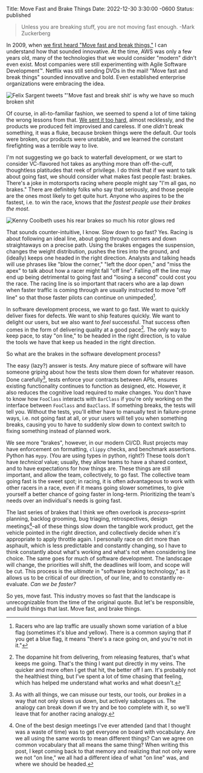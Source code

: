 Title: Move Fast and Brake Things
Date: 2022-12-30 3:30:00 -0600
Status: published
> Unless you are breaking stuff, you are not moving fast enough. -Mark Zuckerberg

In 2009, when [we first heard "Move fast and break things,"](https://www.businessinsider.com/mark-zuckerberg-innovation-2009-10) I can understand how that sounded innovative. At the time, AWS was only a few years old, many of the technologies that we would consider "modern" didn't even exist. Most companies were still experimenting with Agile Software Development™. Netflix was still sending DVDs in the mail! "Move fast and break things" sounded innovative and bold. Even established enterprise organizations were embracing the idea.

![Felix  Sargent tweets "'Move fast and break shit' is why we have so much broken shit]({attach}/images/felix-sargent-move-fast.png)

Of course, in all-to-familiar fashion, we seemed to spend a lot of time taking the wrong lessons from that. [We sent it too hard](https://www.youtube.com/watch?v=_PVOuZ21-Dg), almost recklessly, and the products we produced felt improvised and careless. If one _didn't_ break something, it was a fluke, because broken things were the default. Our tools were broken, our products were unstable, and we learned the constant firefighting was a terrible way to live.

I'm not suggesting we go back to waterfall development, or we start to consider VC-flavored hot takes as anything more than off-the-cuff, thoughtless platitudes that reek of privilege. I do think that if we want to talk about going fast, we should consider what makes fast people fast: brakes. There's a joke in motorsports racing where people might say "I'm all gas, no brakes." There are definitely folks who say that seriously, and those people are the ones most likely to get quite hurt. Anyone who aspires to be the fastest, i.e. to win the race, knows that _the fastest people use their brakes the most_.

![Kenny Coolbeth uses his rear brakes so much his rotor glows red]({attach}/images/coolbeth-move-fast.png)

That sounds counter-intuitive, I know. Slow down to go fast? Yes. Racing is about following an ideal line, about going through corners and down straightaways on a precise path. Using the brakes engages the suspension, changes the weight distribution, pushes the tires into the ground, and (ideally) keeps one headed in the right direction. Analysts and talking heads will use phrases like "blow the corner," "left the door open," and "miss the apex" to talk about how a racer might fall "off line". Falling off the line may end up being detrimental to going fast and "losing a second" could cost you the race. The racing line is so important that racers who are a lap down when faster traffic is coming through are usually instructed to move "off line" so that those faster pilots can continue on unimpeded[^1].

In software development process, we want to go fast. We want to quickly deliver fixes for defects. We want to ship features quickly. We want to delight our users, but we also want to _feel_ successful. That success often comes in the form of delivering quality at a good pace[^2]. The only way to keep pace, to stay "on line," to be headed in the right direction, is to value the tools we have that keep us headed in the right direction.

So what are the brakes in the software development process?

The easy (lazy?) answer is tests. Any mature piece of software will have someone griping about how the tests slow them down for whatever reason. Done carefully[^3], tests enforce your contracts between APIs, ensures existing functionality continues to function as designed, etc. However, it also reduces the cognitive load required to make changes. You don't have to know how `FooClass` interacts with `BarClass` if you're only working on the interface between `FooClass` and `BazClass`. If something breaks, the tests will tell you. Without the tests, you'll either have to manually test in failure-prone ways, i.e. not going fast at all, or your users will tell you when something breaks, causing you to have to suddenly slow down to context switch to fixing something instead of planned work.

We see more "brakes", however, in our modern CI/CD. Rust projects may have enforcement on formatting, `clippy` checks, and benchmark assertions. Python has `mypy`. (You are using types in python, right?) These tools don't have _technical_ value; usually, they allow teams to have a shared context, and to have expectations for how things are. These things are still important, and allow the team, collectively, to go fast. The collective team going fast is the sweet spot; in racing, it is often advantageous to work with other racers in a race, even if it means going slower sometimes, to give yourself a better chance of going faster in long-term. Prioritizing the team's needs over an individual's needs is going fast.

The last series of brakes that I think we often overlook is _process_–sprint planning, backlog grooming, bug triaging, retrospectives, design meetings[^4]–all of these things slow down the tangible work product, get the vehicle pointed in the right direction, and collectively decide when it's appropriate to apply throttle again. I personally race on dirt more than asphault, which is less predictable and constantly changing, so I have to think constantly about what's working and what's not when considering line choice. The same goes for much of software development. The landscape will change, the priorities will shift, the deadlines will loom, and scope will be cut. This process is the _ultimate_ in "software braking technology," as it allows us to be critical of our direction, of our line, and to constantly re-evaluate. _Can we be faster?_

So yes, move fast. This industry moves so fast that the landscape is unrecognizable from the time of the original quote. But let's be responsible, and build things that last. Move fast, and brake things.

[^1]: Racers who are lap traffic are usually shown some variation of a blue flag (sometimes it's blue and yellow). There is a common saying that if you get a blue flag, it means "there's a race going on, and you're not in it."
[^2]: The dopamine hit from delivering, from releasing features, that's what keeps me going. That's the thing I want put directly in my veins. The quicker and more often I get that hit, the better off I am. It's probably not the healthiest thing, but I've spent a lot of time chasing that feeling, which has helped me understand what works and what doesn't.
[^3]: As with all things, we can misuse our tests, our tools, our _brakes_ in a way that not only slows us down, but actively sabotages us. The analogy can break down if we try and be too complete with it, so we'll leave that for another racing analogy.
[^4]: One of the best design meetings I've ever attended (and that I thought was a waste of time) was to get everyone on board with vocabulary. Are we all using the same words to mean different things? Can we agree on common vocabulary that all means the same thing? When writing this post, I kept coming back to that memory and realizing that not only were we not "on line," we all had a different idea of what "on line" was, and where we should be headed.